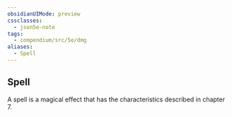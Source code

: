 ```yaml
---
obsidianUIMode: preview
cssclasses:
  - json5e-note
tags:
  - compendium/src/5e/dmg
aliases:
  - Spell
---
```

## Spell

A spell is a magical effect that has the characteristics described in chapter 7.